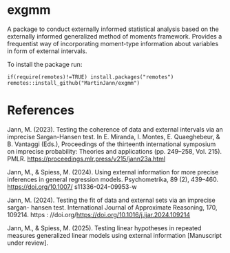 # exgmm
A package to conduct externally informed statistical analysis based on the externally informed generalized method of moments framework. Provides a frequentist way of incorporating moment-type information about variables in form of external intervals.

To install the package run:
```
if(require(remotes)!=TRUE) install.packages("remotes")
remotes::install_github("MartinJann/exgmm")
```
# References 

Jann, M. (2023). Testing the coherence of data and external intervals via an imprecise
Sargan-Hansen test. In E. Miranda, I. Montes, E. Quaeghebeur, & B. Vantaggi (Eds.),
Proceedings of the thirteenth international symposium on imprecise probability: Theories
and applications (pp. 249–258, Vol. 215). PMLR. https://proceedings.mlr.press/v215/jann23a.html

Jann, M., & Spiess, M. (2024). Using external information for more precise inferences
in general regression models. Psychometrika, 89 (2), 439–460. https://doi.org/10.1007/
s11336-024-09953-w

Jann, M. (2024). Testing the fit of data and external sets via an imprecise sargan-
hansen test. International Journal of Approximate Reasoning, 170, 109214. https :
//doi.org/https://doi.org/10.1016/j.ijar.2024.109214

Jann, M., & Spiess, M. (2025). Testing linear hypotheses in repeated measures generalized
linear models using external information [Manuscript under review].

